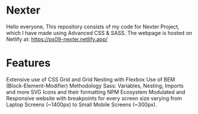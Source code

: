 # Nexter
Hello everyone, This repository consists of my code for Nexter Project, which I have made using Advanced CSS & SASS. The webpage is hosted on Netlify at: https://ps09-nexter.netlify.app/

# Features
Extensive use of CSS Grid and Grid Nesting with Flexbox
Use of BEM (Block-Element-Modifier) Methodology
Sass: Variables, Nesting, Imports and more
SVG Icons and their formatting
NPM Ecosystem
Modulated and Responsive website with breakpoints for every screen size varying from Laptop Screens (~1400px) to Small Mobile Screens (~300px).
